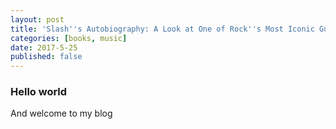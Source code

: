 ```yaml
---
layout: post
title: 'Slash''s Autobiography: A Look at One of Rock''s Most Iconic Guitarists'
categories: [books, music]
date: 2017-5-25
published: false
---
```


### Hello world
And welcome to my blog
